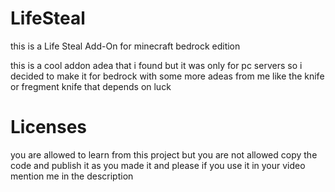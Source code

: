# LifeSteal
this is a Life Steal Add-On for minecraft bedrock edition


this is a cool addon adea that i found but it was only for pc servers so i decided to make it for bedrock with some more adeas from me like the knife or fregment knife that depends on luck

# Licenses

you are allowed to learn from this project but you are not allowed copy the code and publish it as you made it
and please if you use it in your video mention me in the description 
